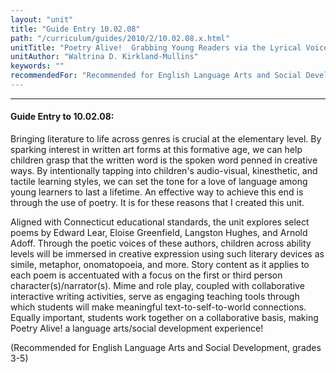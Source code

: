 ```yaml
---
layout: "unit"
title: "Guide Entry 10.02.08"
path: "/curriculum/guides/2010/2/10.02.08.x.html"
unitTitle: "Poetry Alive!  Grabbing Young Readers via the Lyrical Voice"
unitAuthor: "Waltrina D. Kirkland-Mullins"
keywords: ""
recommendedFor: "Recommended for English Language Arts and Social Development, grades 3-5"
---
```

<body>
<hr/>
<h4>
Guide Entry to 10.02.08:
</h4>
<p>
Bringing literature to life across genres is crucial at the elementary level.  By sparking interest in written art forms at this formative age, we can help children grasp that the written word is the spoken word penned in creative ways.  By intentionally tapping into children's audio-visual, kinesthetic, and tactile learning styles, we can set the tone for a love of language among young learners to last a lifetime.  An effective way to achieve this end is through the use of poetry.  It is for these reasons that I created this unit.
</p>
<p>
Aligned with Connecticut educational standards, the unit explores select poems by Edward Lear, Eloise Greenfield, Langston Hughes, and Arnold Adoff.  Through the poetic voices of these authors, children across ability levels will be immersed in creative expression using such literary devices as simile, metaphor, onomatopoeia, and more.  Story content as it applies to each poem is accentuated with a focus on the first or third person character(s)/narrator(s).  Mime and role play, coupled with collaborative interactive writing activities, serve as engaging teaching tools through which students will make meaningful text-to-self-to-world connections.  Equally important, students work together on a collaborative basis, making Poetry Alive! a language arts/social development experience!
</p>
<p>
(Recommended for English Language Arts and Social Development, grades 3-5)
</p>
</body>